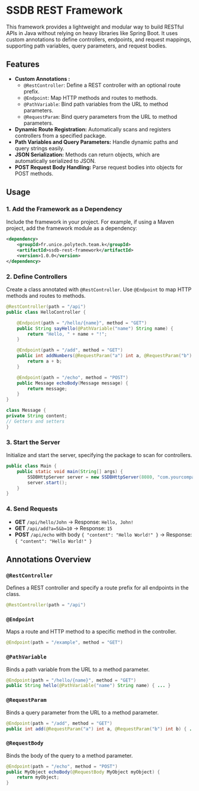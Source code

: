 # SSDB REST Framework
This framework provides a lightweight and modular way to build RESTful APIs in Java without relying on heavy libraries like Spring Boot. It uses custom annotations to define controllers, endpoints, and request mappings, supporting path variables, query parameters, and request bodies.

## Features
- **Custom Annotations :**
  - `@RestController`: Define a REST controller with an optional route prefix.
  - `@Endpoint`: Map HTTP methods and routes to methods.
  - `@PathVariable`: Bind path variables from the URL to method parameters.
  - `@RequestParam`: Bind query parameters from the URL to method parameters.
- **Dynamic Route Registration:** Automatically scans and registers controllers from a specified package.
- **Path Variables and Query Parameters:** Handle dynamic paths and query strings easily.
- **JSON Serialization:** Methods can return objects, which are automatically serialized to JSON.
- **POST Request Body Handling:** Parse request bodies into objects for POST methods.


## Usage
### 1. Add the Framework as a Dependency
   Include the framework in your project. For example, if using a Maven  project, add the framework module as a dependency:

```xml
<dependency>
    <groupId>fr.unice.polytech.team.k</groupId>
    <artifactId>ssdb-rest-framework</artifactId>
    <version>1.0.0</version>
</dependency>
```
### 2. Define Controllers
Create a class annotated with `@RestController`. Use `@Endpoint` to map HTTP methods and routes to methods.

```java
@RestController(path = "/api")
public class HelloController {

    @Endpoint(path = "/hello/{name}", method = "GET")
    public String sayHello(@PathVariable("name") String name) {
        return "Hello, " + name + "!";
    }

    @Endpoint(path = "/add", method = "GET")
    public int addNumbers(@RequestParam("a") int a, @RequestParam("b") int b) {
        return a + b;
    }

    @Endpoint(path = "/echo", method = "POST")
    public Message echoBody(Message message) {
        return message;
    }
}

class Message {
private String content;
// Getters and setters
}
```
### 3. Start the Server
   Initialize and start the server, specifying the package to scan for controllers.

```java
public class Main {
    public static void main(String[] args) {
        SSDBHttpServer server = new SSDBHttpServer(8080, "com.yourcompany.api");
        server.start();
    }
}
```
### 4. Send Requests
- **GET** `/api/hello/John` → Response: `Hello, John!`
- **GET** `/api/add?a=5&b=10` → Response: `15`
- **POST** `/api/echo` with body `{ "content": "Hello World!" }` → Response: `{ "content": "Hello World!" }`

## Annotations Overview

###  `@RestController`
Defines a REST controller and specify a route prefix for all endpoints in the class.

```java
@RestController(path = "/api")
```

###  `@Endpoint`
Maps a route and HTTP method to a specific method in the controller.

```java
@Endpoint(path = "/example", method = "GET")
```

###  `@PathVariable`
Binds a path variable from the URL to a method parameter.

```java
@Endpoint(path = "/hello/{name}", method = "GET")
public String hello(@PathVariable("name") String name) { ... }
```

###  `@RequestParam`
Binds a query parameter from the URL to a method parameter.

```java
@Endpoint(path = "/add", method = "GET")
public int add(@RequestParam("a") int a, @RequestParam("b") int b) { ... }
```

###  `@RequestBody`
Binds the body of the query to a method parameter.

```java
@Endpoint(path = "/echo", method = "POST")
public MyObject echoBody(@RequestBody MyObject myObject) {
    return myObject;
}
```
